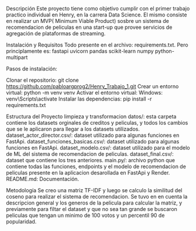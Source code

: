 Descripción
Este proyecto tiene como objetivo cumplir con el primer trabajo practico individual en Henry, en la carrera Data Science. El mismo consiste en realizar un MVP( Minimum Viable Product) sosbre un sistema de recomendacion de peliculas en una start-up que provee servicios de agregación de plataformas de streaming.


Instalación y Requisitos
Todo presente en el archivo: requirements.txt. Pero principlamente es:
fastapi
uvicorn
pandas
scikit-learn
numpy
python-multipart


Pasos de instalación:

Clonar el repositorio: git clone https://github.com/pabloargprog2/Henry_Trabajo_1.git
Crear un entorno virtual: python -m venv venv
Activar el entorno virtual:
Windows: venv\Scripts\activate
Instalar las dependencias: pip install -r requirements.txt

Estructura del Proyecto
limpieza y transformacion datos/: esta carpeta contiene los datasets orginales de creditos y peliculas, y todos los cambios que se le aplicaron para llegar a los datasets utilizados.
dataset_actor_director.csv/: dataset utilizado para algunas funciones en FastApi.
dataset_funciones_basicas.csv/: dataset utilizado para algunas funciones en FastApi.
dataset_modelo.csv/: dataset utilizado para el modelo de ML del sistema de recomendacion de peliculas.
dataset_final.csv/: dataset que contiene los tres anteriores.
main.py/: archivo python que contiene todas las funciones, endpoints y el modelo de recomendacion de peliculas presente en la aplicacion desarollada en FastApi y Render.
README.md: Documentación.

Metodología
Se creo una matriz TF-IDF y luego se calculo la similitud del coseno para realizar el sistema de recomendacion. Se tuvo en en cuenta la descripcion general y los generos de la pelicula para calcular la matriz, y previamente para filtar el dataset y que no sea tan grande se buscaron peliculas que tengan un minimo de 100 votos y un percentil 90 de popularidad.
